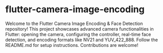 # flutter-camera-image-encoding
Welcome to the Flutter Camera Image Encoding &amp; Face Detection repository!  This project showcases advanced camera functionalities in Flutter: opening the camera, configuring the controller, real-time face detection, and encoding formats like NV21 and YUV_422_888. Follow the README.md for setup instructions. Contributions are welcome!
